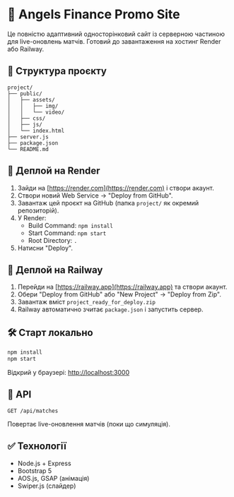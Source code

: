 
# 🎰 Angels Finance Promo Site

Це повністю адаптивний односторінковий сайт із серверною частиною для live-оновлень матчів. Готовий до завантаження на хостинг Render або Railway.

## 📁 Структура проєкту

```
project/
├── public/
│   ├── assets/
│   │   ├── img/
│   │   └── video/
│   ├── css/
│   ├── js/
│   └── index.html
├── server.js
├── package.json
└── README.md
```

## 🚀 Деплой на Render

1. Зайди на [https://render.com](https://render.com) і створи акаунт.
2. Створи новий Web Service → "Deploy from GitHub".
3. Завантаж цей проєкт на GitHub (папка `project/` як окремий репозиторій).
4. У Render:
   - Build Command: `npm install`
   - Start Command: `npm start`
   - Root Directory: `.`
5. Натисни "Deploy".

## 🚀 Деплой на Railway

1. Перейди на [https://railway.app](https://railway.app) та створи акаунт.
2. Обери "Deploy from GitHub" або "New Project" → "Deploy from Zip".
3. Завантаж вміст `project_ready_for_deploy.zip`
4. Railway автоматично зчитає `package.json` і запустить сервер.

## 🛠 Старт локально

```bash
npm install
npm start
```
Відкрий у браузері: [http://localhost:3000](http://localhost:3000)

## 📡 API

```http
GET /api/matches
```
Повертає live-оновлення матчів (поки що симуляція).

## ✅ Технології

- Node.js + Express
- Bootstrap 5
- AOS.js, GSAP (анімація)
- Swiper.js (слайдер)
